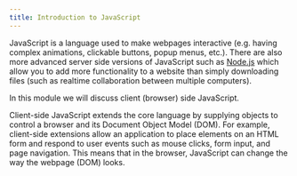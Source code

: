 ```yaml
---
title: Introduction to JavaScript
---
```


JavaScript is a language used to make webpages interactive (e.g. having complex
animations, clickable buttons, popup menus, etc.). There are also more advanced
server side versions of JavaScript such as [Node.js](https://nodejs.org) which
allow you to add more functionality to a website than simply downloading files
(such as realtime collaboration between multiple computers).

In this module we will discuss client (browser) side JavaScript.

Client-side JavaScript extends the core language by supplying objects to control
a browser and its Document Object Model (DOM). For example, client-side
extensions allow an application to place elements on an HTML form and respond to
user events such as mouse clicks, form input, and page navigation. This means
that in the browser, JavaScript can change the way the webpage (DOM) looks.
